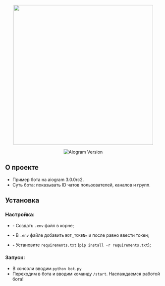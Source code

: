 <p align="center">
      <img src="https://i.ytimg.com/vi/NGMwl-J8rko/maxresdefault.jpg" width="450">
</p>

<p align="center">
   <img src="https://img.shields.io/badge/aiogram-3.0.0rc2-blue" alt="Aiogram Version">
</p>

## О проекте

- Пример бота на aiogram 3.0.0rc2.
- Суть бота: показывать ID чатов пользователей, каналов и групп.

## Установка
### Настройка:

- **-** Создать `.env` файл в корне;

- **-** В `.env` файле добавить `BOT_TOKEN=` и после равно ввести токен;

- **-** Установите `requirements.txt` (`pip install -r requirements.txt`);

### Запуск:
- В консоли вводим `python bot.py`
- Переходим в бота и вводим команду `/start`. Наслаждаемся работой бота!
